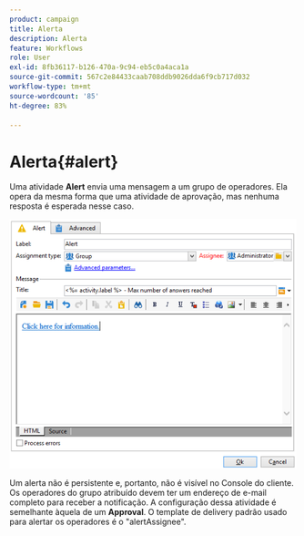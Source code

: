```yaml
---
product: campaign
title: Alerta
description: Alerta
feature: Workflows
role: User
exl-id: 8fb36117-b126-470a-9c94-eb5c0a4aca1a
source-git-commit: 567c2e84433caab708ddb9026dda6f9cb717d032
workflow-type: tm+mt
source-wordcount: '85'
ht-degree: 83%

---
```


# Alerta{#alert}



Uma atividade **Alert** envia uma mensagem a um grupo de operadores. Ela opera da mesma forma que uma atividade de aprovação, mas nenhuma resposta é esperada nesse caso.

![](assets/edit_alerte.png)

Um alerta não é persistente e, portanto, não é visível no Console do cliente. Os operadores do grupo atribuído devem ter um endereço de e-mail completo para receber a notificação. A configuração dessa atividade é semelhante àquela de um **Approval**. O template de delivery padrão usado para alertar os operadores é o &quot;alertAssignee&quot;.
